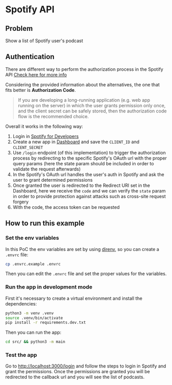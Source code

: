 # Spotify API

## Problem

Show a list of Spotify user's podcast

## Authentication

There are different way to perform the authorization process in the Spotify API [Check here for more info](https://developer.spotify.com/documentation/web-api/concepts/authorization)

Considering the provided information about the alternatives, the one that fits better is **Authorization Code**.

> If you are developing a long-running application (e.g. web app running on the server) in which the user grants permission only once, and the client secret can be safely stored, then the authorization code flow is the recommended choice.

Overall it works in the following way:

1) Login in [Spotify for Developers](https://developer.spotify)
2) Create a new app in [Dashboard](https://developer.spotify.com/dashboard) and save the `CLIENT_ID` and `CLIENT_SECRET`
3) Use `/login` endpoint (of this implementation) to trigger the authorization process by redirecting to the specific Spotify's OAuth url with the proper query params (here the state param should be included in order to validate the request afterwards)
4) In the Spotify's OAuth url handles the user's auth in Spotify and ask the user to grant determined permissions
5) Once granted the user is redirected to the Redirect URI set in the Dashboard, here we receive the `code` and we can verify the `state` param in order to provide protection against attacks such as cross-site request forgery
6) With the code, the access token can be requested

## How to run this example

### Set the env variables

In this PoC the env variables are set by using [direnv](https://direnv.net/), so you can create a `.envrc` file:

```bash
cp .envrc.example .envrc
```

Then you can edit the `.envrc` file and set the proper values for the variables.

### Run the app in development mode

First it's necessary  to create a virtual environment and install the dependencies:

```bash
python3 -m venv .venv
source .venv/bin/activate
pip install -r requirements.dev.txt
```

Then you can run the app:

```bash
cd src/ && python3 -m main
```

### Test the app

Go to [http://localhost:3000/login](http://localhost:3000/login) and follow the steps to login in Spotify and grant the permissions.
Once the permissions are granted you will be redirected to the callback url and you will see the list of podcasts.
